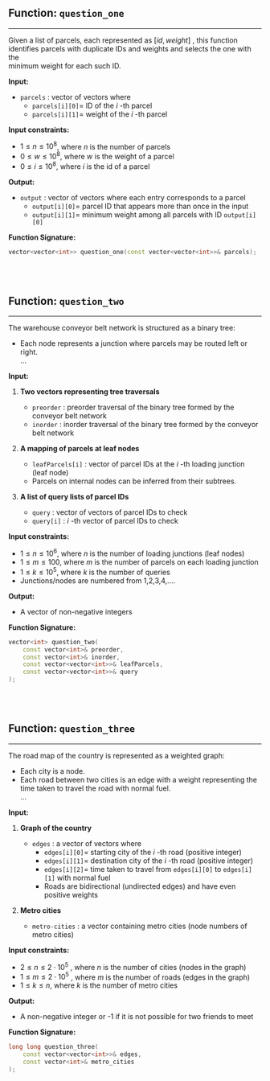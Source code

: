 ## **Function:** `question_one`  

---

Given a list of parcels, each represented as $[id, weight]$ , this function  
identifies parcels with duplicate IDs and weights and selects the one with the  
minimum weight for each such ID.  

$\textbf{Input:}$
- $\texttt{parcels}$ : vector of vectors where  
  - $\texttt{parcels[i][0]}=$ ID of the $i$ -th parcel  
  - $\texttt{parcels[i][1]}=$ weight of the $i$ -th parcel  


$\textbf{Input constraints:}$ 
- $1 \leq n \leq 10^{8}$, where $n$ is the number of parcels
- $0 \leq w \leq 10^{8}$, where $w$ is the weight of a parcel
- $0 \leq i \leq 10^{8}$, where $i$ is the id of a parcel

$\textbf{Output:}$
- $\texttt{output}$ : vector of vectors where each entry corresponds to a parcel  
  - $\texttt{output[i][0]}=$ parcel ID that appears more than once in the input  
  - $\texttt{output[i][1]}=$ minimum weight among all parcels with ID $\texttt{output[i][0]}$ 

**Function Signature:**  

```cpp
vector<vector<int>> question_one(const vector<vector<int>>& parcels);
```

<br><br>



## **Function:** `question_two`  

---

The warehouse conveyor belt network is structured as a binary tree:  
- Each node represents a junction where parcels may be routed left or right.  
...

$\textbf{Input:}$
1. **Two vectors representing tree traversals**  
   - $\texttt{preorder}$ : preorder traversal of the binary tree formed by the conveyor belt network  
   - $\texttt{inorder}$ : inorder traversal of the binary tree formed by the conveyor belt network  
   <!-- - These uniquely determine the binary tree structure.   -->

2. **A mapping of parcels at leaf nodes**  
   - $\texttt{leafParcels[i]}$ : vector of parcel IDs at the $i$ -th loading junction (leaf node)  
   - Parcels on internal nodes can be inferred from their subtrees.  

3. **A list of query lists of parcel IDs**  
   - $\texttt{query}$ : vector of vectors of parcel IDs to check  
   - $\texttt{query[i]}$ : $i$ -th vector of parcel IDs to check  


$\textbf{Input constraints:}$ 
- $1 \leq n \leq 10^{6}$, where $n$ is the number of loading junctions (leaf nodes)  
- $1 \leq m \leq 100$, where $m$ is the number of parcels on each loading junction  
- $1 \leq k \leq 10^{5}$, where $k$ is the number of queries  
- Junctions/nodes are numbered from 1,2,3,4,....

$\textbf{Output:}$
- A vector of non-negative integers  

**Function Signature:**  

```cpp
vector<int> question_two(
    const vector<int>& preorder,
    const vector<int>& inorder,
    const vector<vector<int>>& leafParcels,
    const vector<vector<int>>& query
);
```



<br><br>


## **Function:** `question_three`  

---

The road map of the country is represented as a weighted graph:  
- Each city is a node.  
- Each road between two cities is an edge with a weight representing the time taken to travel the road with normal fuel.  
...

$\textbf{Input:}$
1. **Graph of the country**  
   - $\texttt{edges}$ : a vector of vectors where  
     - $\texttt{edges[i][0]}=$ starting city of the $i$ -th road (positive integer)  
     - $\texttt{edges[i][1]}=$ destination city of the $i$ -th road (positive integer)  
     - $\texttt{edges[i][2]}=$ time taken to travel from $\texttt{edges[i][0]}$ to $\texttt{edges[i][1]}$ with normal fuel  
     - Roads are bidirectional (undirected edges) and have even positive weights  

2. **Metro cities**  
   - $\texttt{metro-cities}$ : a vector containing metro cities (node numbers of metro cities)  

$\textbf{Input constraints:}$ 
- $2 \leq n \leq 2 \cdot 10^{5}$ , where $n$ is the number of cities (nodes in the graph)  
- $1 \leq m \leq 2 \cdot 10^{5}$ , where $m$ is the number of roads (edges in the graph)  
- $1 \leq k \leq n$, where $k$ is the number of metro cities 
 
$\textbf{Output:}$
- A non-negative integer or -1 if it is not possible for two friends to meet  

**Function Signature:**  

```cpp
long long question_three(
    const vector<vector<int>>& edges,
    const vector<int>& metro_cities
);

```





